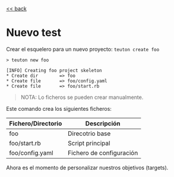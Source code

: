 
[<< back](README.md)

# Nuevo test

Crear el esquelero para un nuevo proyecto: `teuton create foo`

```
> teuton new foo

[INFO] Creating foo project skeleton
* Create dir        => foo
* Create file       => foo/config.yaml
* Create file       => foo/start.rb
```

> NOTA: Lo ficheros se pueden crear manualmente.

Este comando crea los siguientes ficheros:

| Fichero/Directorio | Descripción      |
| ------------------ | ---------------- |
| foo                | Direcotrio base  |
| foo/start.rb       | Script principal |
| foo/config.yaml    | Fichero de configuración |

Ahora es el momento de personalizar nuestros objetivos (targets).
